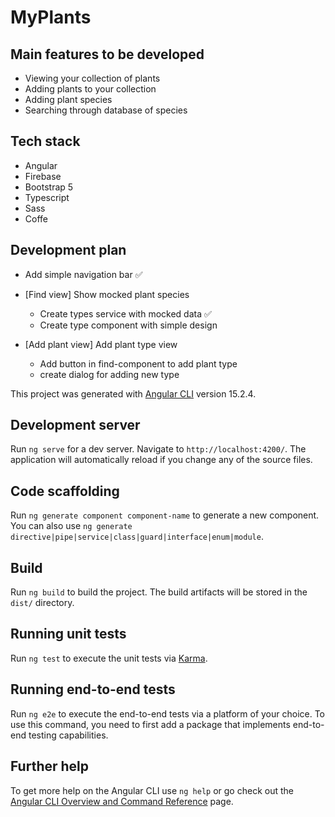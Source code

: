 # MyPlants

## Main features to be developed

- Viewing your collection of plants
- Adding plants to your collection
- Adding plant species
- Searching through database of species

## Tech stack

- Angular
- Firebase
- Bootstrap 5
- Typescript
- Sass
- Coffe

## Development plan

- Add simple navigation bar ✅

- [Find view] Show mocked plant species
  - Create types service with mocked data ✅
  - Create type component with simple design

- [Add plant view] Add plant type view
  - Add button in find-component to add plant type
  - create dialog for adding new type

This project was generated with [Angular CLI](https://github.com/angular/angular-cli) version 15.2.4.

## Development server

Run `ng serve` for a dev server. Navigate to `http://localhost:4200/`. The application will automatically reload if you change any of the source files.

## Code scaffolding

Run `ng generate component component-name` to generate a new component. You can also use `ng generate directive|pipe|service|class|guard|interface|enum|module`.

## Build

Run `ng build` to build the project. The build artifacts will be stored in the `dist/` directory.

## Running unit tests

Run `ng test` to execute the unit tests via [Karma](https://karma-runner.github.io).

## Running end-to-end tests

Run `ng e2e` to execute the end-to-end tests via a platform of your choice. To use this command, you need to first add a package that implements end-to-end testing capabilities.

## Further help

To get more help on the Angular CLI use `ng help` or go check out the [Angular CLI Overview and Command Reference](https://angular.io/cli) page.

